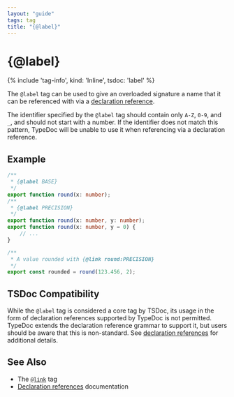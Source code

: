 ```yaml
---
layout: "guide"
tags: tag
title: "{@label}"
---
```


# {@label}

{% include 'tag-info', kind: 'Inline', tsdoc: 'label' %}

The `@label` tag can be used to give an overloaded signature a name that it can be referenced
with via a [declaration reference](/guides/declaration-reference/).

The identifier specified by the `@label` tag should contain only `A-Z`, `0-9`, and `_`, and should
not start with a number. If the identifier does not match this pattern, TypeDoc will be unable to
use it when referencing via a declaration reference.

## Example

```ts
/**
 * {@label BASE}
 */
export function round(x: number);
/**
 * {@label PRECISION}
 */
export function round(x: number, y: number);
export function round(x: number, y = 0) {
    // ...
}

/**
 * A value rounded with {@link round:PRECISION}
 */
export const rounded = round(123.456, 2);
```

## TSDoc Compatibility

While the `@label` tag is considered a core tag by TSDoc, its usage in the form of declaration references
supported by TypeDoc is not permitted. TypeDoc extends the declaration reference grammar to support it,
but users should be aware that this is non-standard. See [declaration references](/guides/declaration-reference/)
for additional details.

## See Also

-   The [`@link`](/tags/link/) tag
-   [Declaration references](/guides/declaration-reference/) documentation
